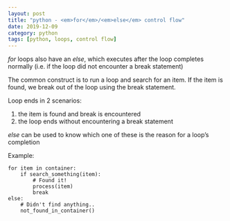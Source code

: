 ```yaml
---
layout: post
title: "python - <em>for</em>/<em>else</em> control flow"
date: 2019-12-09
category: python
tags: [python, loops, control flow]
---
```


<em>for</em> loops also have an <em>else</em>, which executes after the loop completes normally (i.e. if the loop did not encounter a break statement)


The common construct is to run a loop and search for an item. If the item is found, we break out of the loop using the break statement. 

Loop ends in 2 scenarios:

1) the item is found and break is encountered
2) the loop ends without encountering a break statement

<em>else</em> can be used to know which one of these is the reason for a loop’s completion

Example:

```
for item in container:
    if search_something(item):
        # Found it!
        process(item)
        break
else:
    # Didn't find anything..
    not_found_in_container()

```


